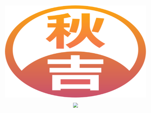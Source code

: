<!-- ### Hi there 👋 -->

<p align="center">
  <a href="https://new-portfolio-ruby-five.vercel.app/">
    <img width="460" height="300" src="./assets/akiyoshi.svg">
  </a>
</p>

<p align="center">
  <a href="https://www.linkedin.com/in/rafaelakiyoshi/">
    <img src="https://img.shields.io/badge/LinkedIn-Profile-informational?style=flat&logo=linkedin&logoColor=white&color=0D76A8">
  </a>
</p>

<!--
**rafaelakiyoshi/rafaelakiyoshi** is a ✨ _special_ ✨ repository because its `README.md` (this file) appears on your GitHub profile.

Here are some ideas to get you started:

- 🔭 I’m currently working on ...
- 🌱 I’m currently learning ...
- 👯 I’m looking to collaborate on ...
- 🤔 I’m looking for help with ...
- 💬 Ask me about ...
- 📫 How to reach me: ...
- 😄 Pronouns: ...
- ⚡ Fun fact: ...
-->
